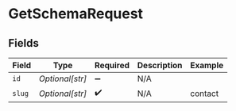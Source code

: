 # GetSchemaRequest


## Fields

| Field              | Type               | Required           | Description        | Example            |
| ------------------ | ------------------ | ------------------ | ------------------ | ------------------ |
| `id`               | *Optional[str]*    | :heavy_minus_sign: | N/A                |                    |
| `slug`             | *Optional[str]*    | :heavy_check_mark: | N/A                | contact            |